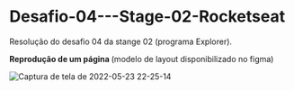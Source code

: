 # Desafio-04---Stage-02-Rocketseat
Resolução do desafio 04 da stange 02 (programa Explorer).

<strong> Reprodução de um página </strong> (modelo de layout disponibilizado no figma)

![Captura de tela de 2022-05-23 22-25-14](https://user-images.githubusercontent.com/102126245/169931588-2599e356-f173-47a0-bfbd-11c80232f80a.png)




